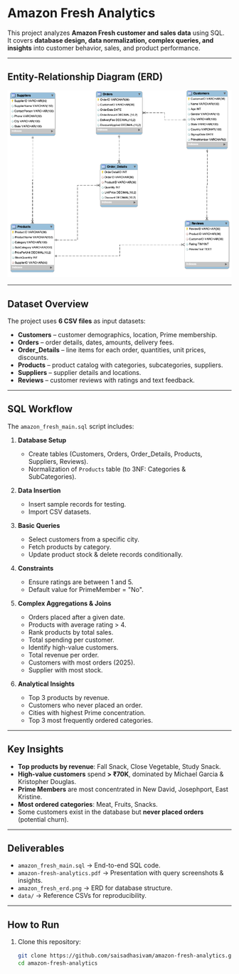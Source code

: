 # Amazon Fresh Analytics 

This project analyzes **Amazon Fresh customer and sales data** using SQL.  
It covers **database design, data normalization, complex queries, and insights** into customer behavior, sales, and product performance.  

---

## Entity-Relationship Diagram (ERD)
![ERD](amazon_fresh_erd.png)

---

## Dataset Overview
The project uses **6 CSV files** as input datasets:

- **Customers** – customer demographics, location, Prime membership.  
- **Orders** – order details, dates, amounts, delivery fees.  
- **Order_Details** – line items for each order, quantities, unit prices, discounts.  
- **Products** – product catalog with categories, subcategories, suppliers.  
- **Suppliers** – supplier details and locations.  
- **Reviews** – customer reviews with ratings and text feedback.  

---

## SQL Workflow
The `amazon_fresh_main.sql` script includes:

1. **Database Setup**
   - Create tables (Customers, Orders, Order_Details, Products, Suppliers, Reviews).
   - Normalization of `Products` table (to 3NF: Categories & SubCategories).

2. **Data Insertion**
   - Insert sample records for testing.
   - Import CSV datasets.

3. **Basic Queries**
   - Select customers from a specific city.  
   - Fetch products by category.  
   - Update product stock & delete records conditionally.  

4. **Constraints**
   - Ensure ratings are between 1 and 5.  
   - Default value for PrimeMember = "No".  

5. **Complex Aggregations & Joins**
   - Orders placed after a given date.  
   - Products with average rating > 4.  
   - Rank products by total sales.  
   - Total spending per customer.  
   - Identify high-value customers.  
   - Total revenue per order.  
   - Customers with most orders (2025).  
   - Supplier with most stock.  

6. **Analytical Insights**
   - Top 3 products by revenue.  
   - Customers who never placed an order.  
   - Cities with highest Prime concentration.  
   - Top 3 most frequently ordered categories.  

---

## Key Insights
- **Top products by revenue**: Fall Snack, Close Vegetable, Study Snack.  
- **High-value customers** spend **> ₹70K**, dominated by Michael Garcia & Kristopher Douglas.  
- **Prime Members** are most concentrated in New David, Josephport, East Kristine.  
- **Most ordered categories**: Meat, Fruits, Snacks.  
- Some customers exist in the database but **never placed orders** (potential churn).  

---

## Deliverables
- `amazon_fresh_main.sql` → End-to-end SQL code.  
- `amazon-fresh-analytics.pdf` → Presentation with query screenshots & insights.  
- `amazon_fresh_erd.png` → ERD for database structure.  
- `data/` → Reference CSVs for reproducibility.  

---

## How to Run
1. Clone this repository:
   ```bash
   git clone https://github.com/saisadhasivam/amazon-fresh-analytics.git
   cd amazon-fresh-analytics
